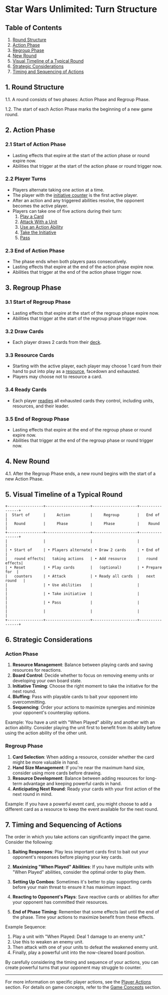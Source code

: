 # Star Wars Unlimited: Turn Structure

## Table of Contents
1. [Round Structure](#1-round-structure)
2. [Action Phase](#2-action-phase)
3. [Regroup Phase](#3-regroup-phase)
4. [New Round](#4-new-round)
5. [Visual Timeline of a Typical Round](#5-visual-timeline-of-a-typical-round)
6. [Strategic Considerations](#6-strategic-considerations)
7. [Timing and Sequencing of Actions](#7-timing-and-sequencing-of-actions)

## 1. Round Structure
1.1. A round consists of two phases: Action Phase and Regroup Phase.

1.2. The start of each Action Phase marks the beginning of a new game round.

## 2. Action Phase
### 2.1 Start of Action Phase
- Lasting effects that expire at the start of the action phase or round expire now.
- Abilities that trigger at the start of the action phase or round trigger now.

### 2.2 Player Turns
- Players alternate taking one action at a time.
- The player with the [initiative counter](game-concepts.md#3-players-and-turn-structure) is the first active player.
- After an action and any triggered abilities resolve, the opponent becomes the active player.
- Players can take one of five actions during their turn:
  1. [Play a Card](player-actions.md#a-play-a-card)
  2. [Attack With a Unit](player-actions.md#b-attack-with-a-unit)
  3. [Use an Action Ability](player-actions.md#c-use-an-action-ability)
  4. [Take the Initiative](player-actions.md#d-take-the-initiative)
  5. [Pass](player-actions.md#e-pass)

### 2.3 End of Action Phase
- The phase ends when both players pass consecutively.
- Lasting effects that expire at the end of the action phase expire now.
- Abilities that trigger at the end of the action phase trigger now.

## 3. Regroup Phase
### 3.1 Start of Regroup Phase
- Lasting effects that expire at the start of the regroup phase expire now.
- Abilities that trigger at the start of the regroup phase trigger now.

### 3.2 Draw Cards
- Each player draws 2 cards from their [deck](game-zones.md#e-deck).

### 3.3 Resource Cards
- Starting with the active player, each player may choose 1 card from their hand to put into play as a [resource](game-concepts.md#8-resources-and-costs), facedown and exhausted.
- Players may choose not to resource a card.

### 3.4 Ready Cards
- Each player [readies](game-concepts.md#5-ready-and-exhausted) all exhausted cards they control, including units, resources, and their leader.

### 3.5 End of Regroup Phase
- Lasting effects that expire at the end of the regroup phase or round expire now.
- Abilities that trigger at the end of the regroup phase or round trigger now.

## 4. New Round
4.1. After the Regroup Phase ends, a new round begins with the start of a new Action Phase.

## 5. Visual Timeline of a Typical Round

```
+----------------+--------------------+--------------------+----------------+
|  Start of      |     Action         |     Regroup        |   End of       |
|   Round        |     Phase          |     Phase          |    Round       |
+----------------+--------------------+--------------------+----------------+
|                |                    |                    |                |
| • Start of     | • Players alternate| • Draw 2 cards     | • End of       |
|   round effects|   taking actions   | • Add resource     |   round effects|
| • Reset        | • Play cards       |   (optional)       | • Prepare for  |
|   counters     | • Attack           | • Ready all cards  |   next round   |
|                | • Use abilities    |                    |                |
|                | • Take initiative  |                    |                |
|                | • Pass             |                    |                |
|                |                    |                    |                |
+----------------+--------------------+--------------------+----------------+
```

## 6. Strategic Considerations

### Action Phase
1. **Resource Management**: Balance between playing cards and saving resources for reactions.
2. **Board Control**: Decide whether to focus on removing enemy units or developing your own board state.
3. **Initiative Timing**: Choose the right moment to take the initiative for the next round.
4. **Bluffing**: Pass with playable cards to bait your opponent into overcommitting.
5. **Sequencing**: Order your actions to maximize synergies and minimize your opponent's counterplay options.

Example: You have a unit with "When Played" ability and another with an action ability. Consider playing the unit first to benefit from its ability before using the action ability of the other unit.

### Regroup Phase
1. **Card Selection**: When adding a resource, consider whether the card might be more valuable in hand.
2. **Hand Size Management**: If you're near the maximum hand size, consider using more cards before drawing.
3. **Resource Development**: Balance between adding resources for long-term advantage and keeping powerful cards in hand.
4. **Anticipating Next Round**: Ready your cards with your first action of the next round in mind.

Example: If you have a powerful event card, you might choose to add a different card as a resource to keep the event available for the next round.

## 7. Timing and Sequencing of Actions

The order in which you take actions can significantly impact the game. Consider the following:

1. **Baiting Responses**: Play less important cards first to bait out your opponent's responses before playing your key cards.

2. **Maximizing "When Played" Abilities**: If you have multiple units with "When Played" abilities, consider the optimal order to play them.

3. **Setting Up Combos**: Sometimes it's better to play supporting cards before your main threat to ensure it has maximum impact.

4. **Reacting to Opponent's Plays**: Save reactive cards or abilities for after your opponent has committed their resources.

5. **End of Phase Timing**: Remember that some effects last until the end of the phase. Time your actions to maximize benefit from these effects.

Example Sequence:
1. Play a unit with "When Played: Deal 1 damage to an enemy unit."
2. Use this to weaken an enemy unit.
3. Then attack with one of your units to defeat the weakened enemy unit.
4. Finally, play a powerful unit into the now-cleared board position.

By carefully considering the timing and sequence of your actions, you can create powerful turns that your opponent may struggle to counter.

---

For more information on specific player actions, see the [Player Actions](player-actions.md) section.
For details on game concepts, refer to the [Game Concepts](game-concepts.md) section.